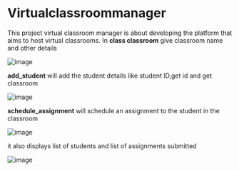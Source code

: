 # Virtualclassroommanager
This project virtual classroom manager is about developing the platform that aims to host virtual classrooms.
In **class classroom** give classroom name and other details


![image](https://github.com/hariniskm/Virtualclassroommanager/assets/146940251/a73ce7f7-298e-4439-aa19-f7f9cd2f0129)


**add_student** will add the student details like student ID,get id and get classroom

![image](https://github.com/hariniskm/Virtualclassroommanager/assets/146940251/7cdd2d0b-361a-4db5-b8e8-d7086ceccb85)

**schedule_assignment** will schedule an assignment to the student in the classroom

![image](https://github.com/hariniskm/Virtualclassroommanager/assets/146940251/ed8cd5ec-37bf-470c-b8ce-096732047e9f)

it also displays list of students and list of assignments submitted


![image](https://github.com/hariniskm/Virtualclassroommanager/assets/146940251/06866b67-981b-4337-aac0-45fddec0021b)

